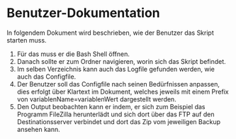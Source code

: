 # Benutzer-Dokumentation

In folgendem Dokument wird beschrieben, wie der Benutzer das Skript starten muss.
1.	Für das muss er die Bash Shell öffnen.
2.	Danach sollte er zum Ordner navigieren, worin sich das Skript befindet.
3.	Im selben Verzeichnis kann auch das Logfile gefunden werden, wie auch das Configfile.
4.	Der Benutzer soll das Configfile nach seinen Bedürfnissen anpassen, dies erfolgt über Klartext im Dokument, welches jeweils mit einem Prefix von variablenName=variablenWert dargestellt werden.
5.	Den Output beobachten kann er indem, er sich zum Beispiel das Programm FileZilla herunterlädt und sich dort über das FTP auf den Destinationsserver verbindet und dort das Zip vom jeweiligen Backup ansehen kann.

